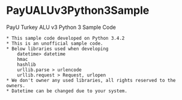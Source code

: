 # PayUALUv3Python3Sample
PayU Turkey ALU v3 Python 3 Sample Code

    * This sample code developed on Python 3.4.2
    * This is an unofficial sample code.
    * Below libraries used when developing
        datetime> datetime
        hmac
        hashlib
        urllib.parse > urlencode
        urllib.request > Request, urlopen
    * We don't owner any used libraries, all rights reserved to the owners.
    * Datetime can be changed due to your system.
